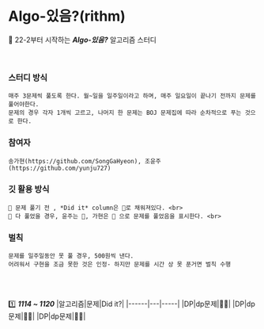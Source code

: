 # Algo-있음?(rithm)

🎼 22-2부터 시작하는 ***Algo-있음?*** 알고리즘 스터디

<br>

### 스터디 방식
    매주 3문제씩 풀도록 한다. 월~일을 일주일이라고 하며, 매주 일요일이 끝나기 전까지 문제를 풀어야한다.
    문제의 경우 각자 1개씩 고르고, 나머지 한 문제는 BOJ 문제집에 따라 순차적으로 푸는 것으로 한다. 

### 참여자
    송가현(https://github.com/SongGaHyeon), 조윤주(https://github.com/yunju727)
    
### 깃 활용 방식

    📌 문제 풀기 전 , *Did it* column은 🖤로 채워져있다. <br>
    📌 다 풀었을 경우, 윤주는 💚, 가현은 💙 으로 문제를 풀었음을 표시한다. <br>

### 벌칙
    문제를 일주일동안 못 풀 경우, 500원씩 낸다.
    어려워서 구현을 조금 못한 것은 인정- 하지만 문제를 시간 상 못 푼거면 벌칙 수행
    
    
    

<br><br>

1️⃣  ***1114 ~ 1120***
|알고리즘|문제|Did it?|
|------|---|-----|
|DP|dp문제|🖤🖤|
|DP|dp문제|🖤🖤|
|DP|dp문제|🖤🖤|

